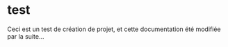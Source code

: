 # test
Ceci est un test de création de projet, et cette documentation  été modifiée par la suite...
